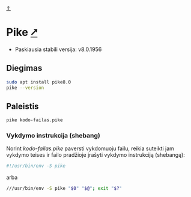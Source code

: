 [&uArr;](./readme.md)

# Pike [&#x2B67;](https://pike.lysator.liu.se/)

* Paskiausia stabili versija: v8.0.1956

## Diegimas

```bash
sudo apt install pike8.0
pike --version
```

## Paleistis

```bash
pike kodo-failas.pike
```

### Vykdymo instrukcija (shebang)

Norint *kodo-failas.pike* paversti vykdomuoju failu, reikia suteikti jam vykdymo teises ir failo pradžioje įrašyti vykdymo instrukciją (shebangą):

```bash
#!/usr/bin/env -S pike
```

arba

```bash
///usr/bin/env -S pike "$0" "$@"; exit "$?"
```
